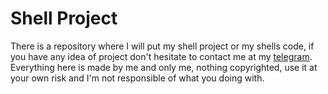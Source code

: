 # Shell Project

There is a repository where I will put my shell project or my shells code, if you have any idea of project don't hesitate to contact me at my [telegram](https://t.me/antalgics).
Everything here is made by me and only me, nothing copyrighted, use it at your own risk and I'm not responsible of what you doing with.

